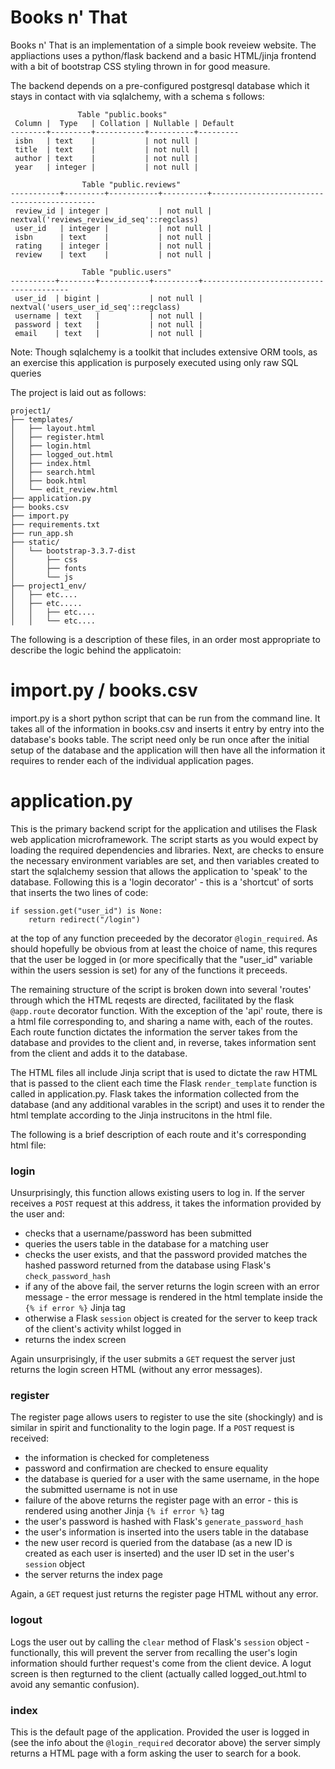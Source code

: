 # Books n' That

Books n' That is an implementation of a simple book reveiew website. The appliactions uses a python/flask backend and a basic HTML/jinja frontend with a bit of bootstrap CSS styling thrown in for good measure.  

The backend depends on a pre-configured postgresql database which it stays in contact with via sqlalchemy, with a schema s follows:

```
               Table "public.books"
 Column |  Type   | Collation | Nullable | Default
--------+---------+-----------+----------+---------
 isbn   | text    |           | not null |
 title  | text    |           | not null |
 author | text    |           | not null |
 year   | integer |           | not null |

                Table "public.reviews"
-----------+---------+-----------+----------+--------------------------------------------
 review_id | integer |           | not null | nextval('reviews_review_id_seq'::regclass)
 user_id   | integer |           | not null |
 isbn      | text    |           | not null |
 rating    | integer |           | not null |
 review    | text    |           | not null |

                Table "public.users"
----------+--------+-----------+----------+----------------------------------------
 user_id  | bigint |           | not null | nextval('users_user_id_seq'::regclass)
 username | text   |           | not null |
 password | text   |           | not null |
 email    | text   |           | not null |
```

Note: Though sqlalchemy is a toolkit that includes extensive ORM tools, as an exercise this application is purposely executed using only raw SQL queries

The project is laid out as follows:
```
project1/
├── templates/
│   ├── layout.html
│   ├── register.html
│   ├── login.html
│   ├── logged_out.html
│   ├── index.html
│   ├── search.html
│   ├── book.html
│   └── edit_review.html
├── application.py
├── books.csv
├── import.py
├── requirements.txt
├── run_app.sh
├── static/
│   └── bootstrap-3.3.7-dist
│       ├── css 
│       ├── fonts
│       └── js
├── project1_env/
│   ├── etc....
│   ├── etc.....
│   │   ├── etc....
│   │   └── etc....
```
The following is a description of these files, in an order most appropriate to describe the logic behind the applicatoin:

# import.py / books.csv

import.py is a short python script that can be run from the command line. It takes all of the information in books.csv and inserts it entry by entry into the database's books table. The script need only be run once after the initial setup of the database and the application will then have all the information it requires to render each of the individual application pages. 

# application.py

This is the primary backend script for the application and utilises the Flask web application microframework. The script starts as you would expect by loading the required dependencies and libraries. Next, are checks to ensure the necessary environment variables are set, and then variables created to start the sqlalchemy session that allows the application to 'speak' to the database. Following this is a 'login decorator' - this is a 'shortcut' of sorts that inserts the two lines of code:
```
if session.get("user_id") is None:
    return redirect("/login")
```
at the top of any function preceeded by the decorator `@login_required`. As should hopefully be obvious from at least the choice of name, this requres that the user be logged in (or more specifically that the "user_id" variable within the users session is set) for any of the functions it preceeds. 

The remaining structure of the script is broken down into several 'routes' through which the HTML reqests are directed, facilitated by the flask `@app.route` decorator function. With the exception of the 'api' route, there is a html file corresponding to, and sharing a name with, each of the routes. Each route function dictates the information the server takes from the database and provides to the client and, in reverse, takes information sent from the client and adds it to the database. 

The HTML files all include Jinja script that is used to dictate the raw HTML that is passed to the client each time the  Flask `render_template` function is called in application.py. Flask takes the information collected from the database (and any additional varables in the script) and uses it to render the html template according to the Jinja instrucitons in the html file.  

The following is a brief description of each route and it's corresponding html file:

<h3>login</h3>

Unsurprisingly, this function allows existing users to log in. If the server receives a `POST` request at this address, it takes the information provided by the user and:
<br>

  * checks that a username/password has been submitted
  * queries the users table in the database for a matching user
  * checks the user exists, and that the password provided matches the hashed password returned from the database using Flask's `check_password_hash`
  * if any of the above fail, the server returns the login screen with an error message - the error message is rendered in the html template inside the `{% if error %}` Jinja tag
  * otherwise a Flask `session` object is created for the server to keep track of the client's activity whilst logged in
  * returns the index screen
 
Again unsurprisingly, if the user submits a `GET` request the server just returns the login screen HTML (without any error messages).

<h3>register</h3>

The register page allows users to register to use the site (shockingly) and is similar in spirit and functionality to the login page. If a `POST` request is received:
<br>

  * the information is checked for completeness 
  * password and confirmation are checked to ensure equality
  * the database is queried for a user with the same username, in the hope the submitted username is not in use
  * failure of the above returns the register page with an error - this is rendered using another Jinja `{% if error %}` tag
  * the user's password is hashed with Flask's `generate_password_hash`
  * the user's information is inserted into the users table in the database
  * the new user record is queried from the database (as a new ID is created as each user is inserted) and the user ID set in the user's `session` object
  * the server returns the index page
  
Again, a `GET` request just returns the register page HTML without any error.

<h3>logout</h3>

Logs the user out by calling the `clear` method of Flask's `session` object - functionally, this will prevent the server from recalling the user's login information should further request's come from the client device. A logut screen is then regturned to the client (actually called logged_out.html to avoid any semantic confusion).

<h3>index</h3>

This is the default page of the application. Provided the user is logged in (see the info about the `@login_required` decorator above) the server simply returns a HTML page with a form asking the user to search for a book.
